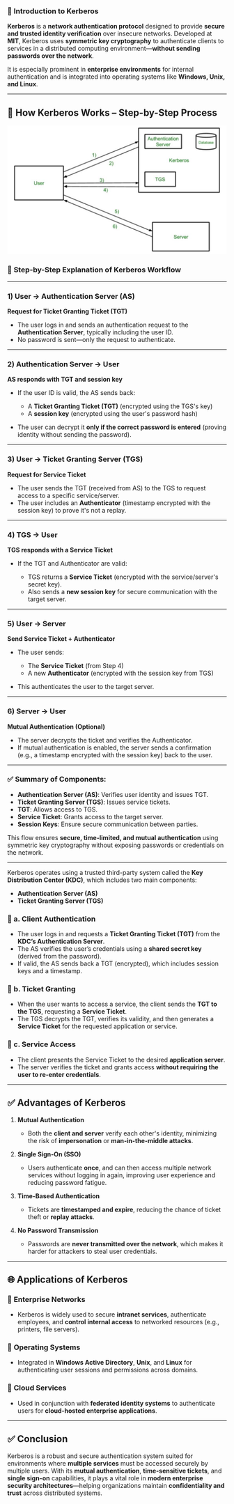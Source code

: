 ### 📌 **Introduction to Kerberos**

**Kerberos** is a **network authentication protocol** designed to provide **secure and trusted identity verification** over insecure networks. Developed at **MIT**, Kerberos uses **symmetric key cryptography** to authenticate clients to services in a distributed computing environment—**without sending passwords over the network**.

It is especially prominent in **enterprise environments** for internal authentication and is integrated into operating systems like **Windows, Unix, and Linux**.

---

## 🔐 **How Kerberos Works – Step-by-Step Process**

![alt text](image-51.png)


### 🔢 **Step-by-Step Explanation of Kerberos Workflow**

---

### **1) User → Authentication Server (AS)**

**Request for Ticket Granting Ticket (TGT)**

* The user logs in and sends an authentication request to the **Authentication Server**, typically including the user ID.
* No password is sent—only the request to authenticate.

---

### **2) Authentication Server → User**

**AS responds with TGT and session key**

* If the user ID is valid, the AS sends back:

  * A **Ticket Granting Ticket (TGT)** (encrypted using the TGS's key)
  * A **session key** (encrypted using the user's password hash)
* The user can decrypt it **only if the correct password is entered** (proving identity without sending the password).

---

### **3) User → Ticket Granting Server (TGS)**

**Request for Service Ticket**

* The user sends the TGT (received from AS) to the TGS to request access to a specific service/server.
* The user includes an **Authenticator** (timestamp encrypted with the session key) to prove it's not a replay.

---

### **4) TGS → User**

**TGS responds with a Service Ticket**

* If the TGT and Authenticator are valid:

  * TGS returns a **Service Ticket** (encrypted with the service/server's secret key).
  * Also sends a **new session key** for secure communication with the target server.

---

### **5) User → Server**

**Send Service Ticket + Authenticator**

* The user sends:

  * The **Service Ticket** (from Step 4)
  * A new **Authenticator** (encrypted with the session key from TGS)
* This authenticates the user to the target server.

---

### **6) Server → User**

**Mutual Authentication (Optional)**

* The server decrypts the ticket and verifies the Authenticator.
* If mutual authentication is enabled, the server sends a confirmation (e.g., a timestamp encrypted with the session key) back to the user.

---

### ✅ **Summary of Components:**

* **Authentication Server (AS)**: Verifies user identity and issues TGT.
* **Ticket Granting Server (TGS)**: Issues service tickets.
* **TGT**: Allows access to TGS.
* **Service Ticket**: Grants access to the target server.
* **Session Keys**: Ensure secure communication between parties.


This flow ensures **secure, time-limited, and mutual authentication** using symmetric key cryptography without exposing passwords or credentials on the network.

---

Kerberos operates using a trusted third-party system called the **Key Distribution Center (KDC)**, which includes two main components:

* **Authentication Server (AS)**
* **Ticket Granting Server (TGS)**

### 🔸 a. **Client Authentication**

* The user logs in and requests a **Ticket Granting Ticket (TGT)** from the **KDC’s Authentication Server**.
* The AS verifies the user’s credentials using a **shared secret key** (derived from the password).
* If valid, the AS sends back a TGT (encrypted), which includes session keys and a timestamp.

### 🔸 b. **Ticket Granting**

* When the user wants to access a service, the client sends the **TGT to the TGS**, requesting a **Service Ticket**.
* The TGS decrypts the TGT, verifies its validity, and then generates a **Service Ticket** for the requested application or service.

### 🔸 c. **Service Access**

* The client presents the Service Ticket to the desired **application server**.
* The server verifies the ticket and grants access **without requiring the user to re-enter credentials**.

---

## ✅ **Advantages of Kerberos**

1. **Mutual Authentication**

   * Both the **client and server** verify each other's identity, minimizing the risk of **impersonation** or **man-in-the-middle attacks**.

2. **Single Sign-On (SSO)**

   * Users authenticate **once**, and can then access multiple network services without logging in again, improving user experience and reducing password fatigue.

3. **Time-Based Authentication**

   * Tickets are **timestamped and expire**, reducing the chance of ticket theft or **replay attacks**.

4. **No Password Transmission**

   * Passwords are **never transmitted over the network**, which makes it harder for attackers to steal user credentials.

---

## 🌐 **Applications of Kerberos**

### 🔹 **Enterprise Networks**

* Kerberos is widely used to secure **intranet services**, authenticate employees, and **control internal access** to networked resources (e.g., printers, file servers).

### 🔹 **Operating Systems**

* Integrated in **Windows Active Directory**, **Unix**, and **Linux** for authenticating user sessions and permissions across domains.

### 🔹 **Cloud Services**

* Used in conjunction with **federated identity systems** to authenticate users for **cloud-hosted enterprise applications**.

---

## ✅ **Conclusion**

Kerberos is a robust and secure authentication system suited for environments where **multiple services** must be accessed securely by multiple users. With its **mutual authentication**, **time-sensitive tickets**, and **single sign-on** capabilities, it plays a vital role in **modern enterprise security architectures**—helping organizations maintain **confidentiality and trust** across distributed systems.
